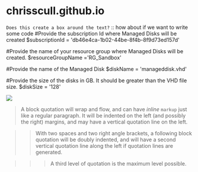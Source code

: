 # chrisscull.github.io

``Does this create a box around the text?``
::
  how about if we want to write some code
  #Provide the subscription Id where Managed Disks will be created
  $subscriptionId = 'db46e4ca-1b02-44be-8f4b-8f9d73ed157d'

  #Provide the name of your resource group where Managed Disks will be created. 
  $resourceGroupName ='RG_Sandbox'

  #Provide the name of the Managed Disk
  $diskName = 'manageddisk.vhd'

  #Provide the size of the disks in GB. It should be greater than the VHD file size.
  $diskSize = '128'


![](img/me.png)

 > A block quotation will wrap and flow, and can have *inline*
 ``markup`` just like a regular paragraph.  It will be indented on
 the left (and possibly the right) margins, and may have a vertical
 quotation line on the left.

  >> With two spaces and two right angle brackets, a following block
  quotation will be doubly indented, and will have a second vertical
  quotation line along the left if quotation lines are generated.

   > >> A third level of quotation is the maximum level possible.
